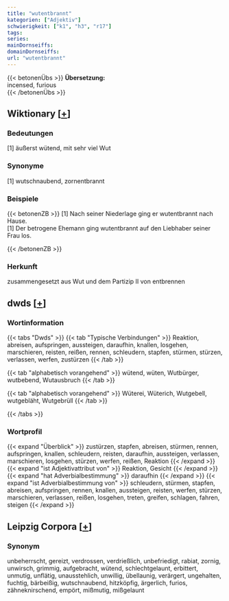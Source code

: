 ```yaml
---
title: "wutentbrannt"
kategorien: ["Adjektiv"]
schwierigkeit: ["k1", "h3", "r17"]
tags:
series:
mainDornseiffs:
domainDornseiffs:
url: "wutentbrannt"
---
```


{{< betonenÜbs >}}
**Übersetzung:**  
incensed, furious  
{{< /betonenÜbs >}}

## Wiktionary [[+](https://de.wiktionary.org/wiki/wutentbrannt)]

### Bedeutungen
[1] äußerst wütend, mit sehr viel Wut  

### Synonyme
[1] wutschnaubend, zornentbrannt  

### Beispiele
{{< betonenZB >}}
[1] Nach seiner Niederlage ging er wutentbrannt nach Hause.  
[1] Der betrogene Ehemann ging wutentbrannt auf den Liebhaber seiner Frau los.  

{{< /betonenZB >}}
### Herkunft
zusammengesetzt aus Wut und dem Partizip II von entbrennen  



## dwds [[+](https://www.dwds.de/wb/wutentbrannt)]

### Wortinformation
{{< tabs "Dwds" >}}
{{< tab "Typische Verbindungen" >}}
Reaktion, abreisen, aufspringen, aussteigen, daraufhin, knallen, losgehen, marschieren, reisten, reißen, rennen, schleudern, stapfen, stürmen, stürzen, verlassen, werfen, zustürzen
{{< /tab >}}

{{< tab "alphabetisch vorangehend" >}}
wütend, wüten, Wutbürger, wutbebend, Wutausbruch
{{< /tab >}}

{{< tab "alphabetisch vorangehend" >}}
Wüterei, Wüterich, Wutgebell, wutgebläht, Wutgebrüll
{{< /tab >}}

{{< /tabs >}}

### Wortprofil
{{< expand "Überblick" >}} zustürzen, stapfen, abreisen, stürmen, rennen, aufspringen, knallen, schleudern, reisten, daraufhin, aussteigen, verlassen, marschieren, losgehen, stürzen, werfen, reißen, Reaktion {{< /expand >}}
{{< expand "ist Adjektivattribut von" >}} Reaktion, Gesicht {{< /expand >}}
{{< expand "hat Adverbialbestimmung" >}} daraufhin {{< /expand >}}
{{< expand "ist Adverbialbestimmung von" >}} schleudern, stürmen, stapfen, abreisen, aufspringen, rennen, knallen, aussteigen, reisten, werfen, stürzen, marschieren, verlassen, reißen, losgehen, treten, greifen, schlagen, fahren, steigen {{< /expand >}}

## Leipzig Corpora [[+](https://corpora.uni-leipzig.de/en/res?word=wutentbrannt&corpusId=deu_newscrawl-public_2018)]


### Synonym
unbeherrscht, gereizt, verdrossen, verdrießlich, unbefriedigt, rabiat, zornig, unwirsch, grimmig, aufgebracht, wütend, schlechtgelaunt, erbittert, unmutig, unflätig, unausstehlich, unwillig, übellaunig, verärgert, ungehalten, fuchtig, bärbeißig, wutschnaubend, hitzköpfig, ärgerlich, furios, zähneknirschend, empört, mißmutig, mißgelaunt

